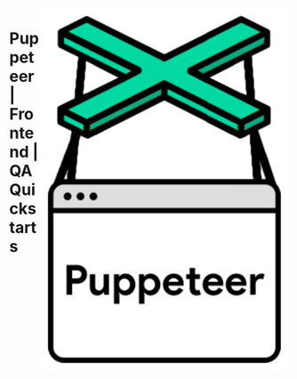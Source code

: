 <img src="assets/puppeteer-logo.png" alt="Puppeteer logo" style="width: 450px;" align="right">

# Puppeteer | Frontend | QA Quickstarts
